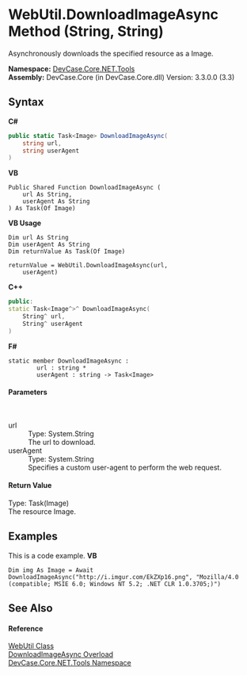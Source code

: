 # WebUtil.DownloadImageAsync Method (String, String)
 

Asynchronously downloads the specified resource as a Image.

**Namespace:**&nbsp;<a href="N_DevCase_Core_NET_Tools">DevCase.Core.NET.Tools</a><br />**Assembly:**&nbsp;DevCase.Core (in DevCase.Core.dll) Version: 3.3.0.0 (3.3)

## Syntax

**C#**<br />
``` C#
public static Task<Image> DownloadImageAsync(
	string url,
	string userAgent
)
```

**VB**<br />
``` VB
Public Shared Function DownloadImageAsync ( 
	url As String,
	userAgent As String
) As Task(Of Image)
```

**VB Usage**<br />
``` VB Usage
Dim url As String
Dim userAgent As String
Dim returnValue As Task(Of Image)

returnValue = WebUtil.DownloadImageAsync(url, 
	userAgent)
```

**C++**<br />
``` C++
public:
static Task<Image^>^ DownloadImageAsync(
	String^ url, 
	String^ userAgent
)
```

**F#**<br />
``` F#
static member DownloadImageAsync : 
        url : string * 
        userAgent : string -> Task<Image> 

```


#### Parameters
&nbsp;<dl><dt>url</dt><dd>Type: System.String<br />The url to download.</dd><dt>userAgent</dt><dd>Type: System.String<br />Specifies a custom user-agent to perform the web request.</dd></dl>

#### Return Value
Type: Task(Image)<br />The resource Image.

## Examples
This is a code example. 
**VB**<br />
``` VB
Dim img As Image = Await DownloadImageAsync("http://i.imgur.com/EkZXp16.png", "Mozilla/4.0 (compatible; MSIE 6.0; Windows NT 5.2; .NET CLR 1.0.3705;)")
```


## See Also


#### Reference
<a href="T_DevCase_Core_NET_Tools_WebUtil">WebUtil Class</a><br /><a href="Overload_DevCase_Core_NET_Tools_WebUtil_DownloadImageAsync">DownloadImageAsync Overload</a><br /><a href="N_DevCase_Core_NET_Tools">DevCase.Core.NET.Tools Namespace</a><br />